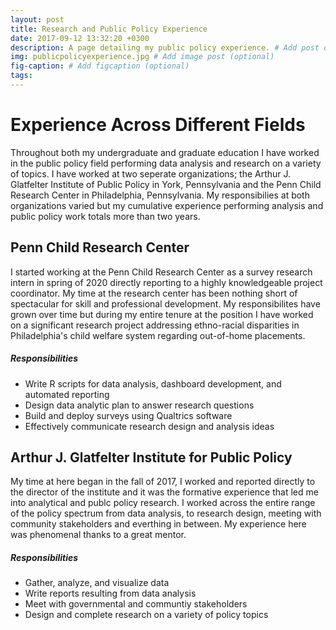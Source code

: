 ```yaml
---
layout: post
title: Research and Public Policy Experience
date: 2017-09-12 13:32:20 +0300
description: A page detailing my public policy experience. # Add post description (optional)
img: publicpolicyexperience.jpg # Add image post (optional)
fig-caption: # Add figcaption (optional)
tags:
---
```

# Experience Across Different Fields

Throughout both my undergraduate and graduate education I have worked in the public policy field performing data analysis and research on a variety of topics. I have worked at two seperate organizations; the Arthur J. Glatfelter Institute of Public Policy in York, Pennsylvania and the Penn Child Research Center in Philadelphia, Pennsylvania. My responsibilies at both organizations varied but my cumulative experience performing analysis and public policy work totals more than two years. 

## Penn Child Research Center

I started working at the Penn Child Research Center as a survey research intern in spring of 2020 directly reporting to a highly knowledgeable project coordinator. My time at the research center has been nothing short of spectacular for skill and professional development. My responsibilites have grown over time but during my entire tenure at the position I have worked on a significant research project addressing ethno-racial disparities in Philadelphia's child welfare system regarding out-of-home placements.

##### Responsibilities

- Write R scripts for data analysis, dashboard development, and automated reporting
- Design data analytic plan to answer research questions 
- Build and deploy surveys using Qualtrics software
- Effectively communicate research design and analysis ideas



## Arthur J. Glatfelter Institute for Public Policy

My time at here began in the fall of 2017, I worked and reported directly to the director of the institute and it was the formative experience that led me into analytical and publc policy research. I worked across the entire range of the policy spectrum from data analysis, to research design, meeting with community stakeholders and everthing in between. My experience here was phenomenal thanks to a great mentor. 

##### Responsibilities

- Gather, analyze, and visualize data
- Write reports resulting from data analysis
- Meet with governmental and communtiy stakeholders
- Design and complete research on a variety of policy topics
